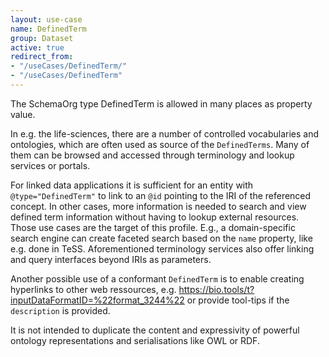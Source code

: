 ```yaml
---
layout: use-case
name: DefinedTerm
group: Dataset
active: true
redirect_from:
- "/useCases/DefinedTerm/"
- "/useCases/DefinedTerm"
---
```


The SchemaOrg type DefinedTerm is allowed in many places as property value.

In e.g. the life-sciences, there are a number of controlled vocabularies
and ontologies, which are often used as source of the `DefinedTerms`.
Many of them can be browsed and accessed through terminology and lookup services or portals.

For linked data applications it is sufficient for an entity
with `@type="DefinedTerm"` to link to an `@id` pointing to the IRI
of the referenced concept. In other cases, more information is needed to search and view defined term information
without having to lookup external resources. Those use cases are the target of this profile.
E.g., a domain-specific search engine
can create faceted search based on the `name` property, like e.g. done in TeSS.
Aforementioned terminology services also offer linking and query interfaces
beyond IRIs as parameters.

Another possible use of a conformant `DefinedTerm`
is to enable creating hyperlinks to other web ressources, e.g.
https://bio.tools/t?inputDataFormatID=%22format_3244%22
or provide tool-tips if the `description` is provided.

It is not intended to duplicate the content and expressivity
of powerful ontology representations and serialisations like OWL or RDF.
